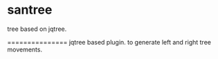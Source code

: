 santree
=======

tree based on jqtree.

===============
jqtree based plugin. to generate left and right tree movements.
